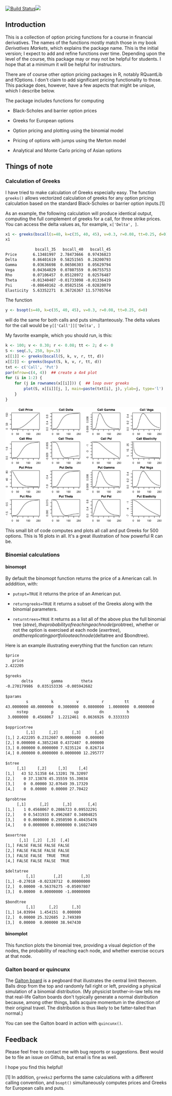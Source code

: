[![Build Status](https://travis-ci.org/rmcd1024/derivmkts.svg?branch=master)](https://travis-ci.org/rmcd1024/derivmkts)[![](http://www.r-pkg.org/badges/version/derivmkts)](http://www.r-pkg.org/pkg/derivmkts)

Introduction
------------

This is a collection of option pricing functions for a course in financial derivatives. The names of the functions mostly match those in my book *Derivatives Markets*, which explains the package name. This is the initial version; I expect to add and refine functions over time. Depending upon the level of the course, this package may or may not be helpful for students. I hope that at a minimum it will be helpful for instructors.

There are of course other option pricing packages in R, notably RQuantLib and fOptions. I don't claim to add significant pricing functionality to those. This package does, however, have a few aspects that might be unique, which I describe below.

The package includes functions for computing

-   Black-Scholes and barrier option prices

-   Greeks for European options

-   Option pricing and plotting using the binomial model

-   Pricing of options with jumps using the Merton model

-   Analytical and Monte Carlo pricing of Asian options

Things of note
--------------

### Calculation of Greeks

I have tried to make calculation of Greeks especially easy. The function `greeks()` allows vectorized calculation of greeks for any option pricing calculation based on the standard Black-Scholes or barrier option inputs.[1]

As an example, the following calculation will produce identical output, computing the full complement of greeks for a call, for three strike prices. You can access the delta values as, for example, `x['Delta', ]`.

``` r
x1 <- greeks(bscall(s=40, k=c(35, 40, 45), v=0.3, r=0.08, tt=0.25, d=0))
x1
```

                 bscall_35   bscall_40   bscall_45
    Price       6.13481997  2.78473666  0.97436823
    Delta       0.86401619  0.58251565  0.28200793
    Gamma       0.03636698  0.06506303  0.05629794
    Vega        0.04364029  0.07807559  0.06755753
    Rho         0.07106457  0.05128972  0.02576487
    Theta      -0.01340407 -0.01733098 -0.01336419
    Psi        -0.08640162 -0.05825156 -0.02820079
    Elasticity  5.63352271  8.36726367 11.57705764

The function

``` r
y <- bsopt(s=40, k=c(35, 40, 45), v=0.3, r=0.08, tt=0.25, d=0)
```

will do the same for both calls and puts simultanteously. The delta values for the call would be `y[['Call']]['Delta', ]`

My favorite example, which you should run, is this:

``` r
k <- 100; v <- 0.30; r <- 0.08; tt <- 2; d <- 0
S <- seq(.5, 250, by=.5)
x[[1]] <- greeks(bscall(S, k, v, r, tt, d))
x[[2]] <- greeks(bsput(S, k, v, r, tt, d))
txt <- c('Call', 'Put')
par(mfrow=c(4, 4))  ## create a 4x4 plot
for (i in 1:2) {
    for (j in rownames(x[[i]])) {  ## loop over greeks
        plot(S, x[[i]][j, ], main=paste(txt[i], j), ylab=j, type='l')
    }
}
```

![](README_files/figure-markdown_github/unnamed-chunk-4-1.png)

This small bit of code computes and plots all call and put Greeks for 500 options. This is 16 plots in all. It's a great illustration of how powerful R can be.

### Binomial calculations

#### binomopt

By default the binomopt function returns the price of a American call. In adddition, with:

-   `putopt=TRUE` it returns the price of an American put.

-   `returngreeks=TRUE` it returns a subset of the Greeks along with the binomial parameters.

-   `returntrees=TRUE` it returns as a list all of the above plus the full binomial tree ($stree), the probability of reaching each node ($probtree), whether or not the option is exercised at each node ($exertree), and the replicating portfolio at each node ($deltatree and $bondtree).

Here is an example illustrating everything that the function can return:

    $price
       price 
    2.422205 

    $greeks
           delta        gamma        theta 
    -0.270179986  0.035153336 -0.005942682 

    $params
             s          k          v          r         tt          d 
    43.0000000 40.0000000  0.3000000  0.0800000  1.0000000  0.0000000 
         nstep          p         up         dn          h 
     3.0000000  0.4568067  1.2212461  0.8636926  0.3333333 

    $oppricetree
             [,1]      [,2]      [,3]      [,4]
    [1,] 2.422205 0.2312607 0.0000000  0.000000
    [2,] 0.000000 4.3852248 0.4372487  0.000000
    [3,] 0.000000 0.0000000 7.9235124  0.826714
    [4,] 0.000000 0.0000000 0.0000000 12.295777

    $stree
         [,1]     [,2]     [,3]     [,4]
    [1,]   43 52.51358 64.13201 78.32097
    [2,]    0 37.13878 45.35559 55.39034
    [3,]    0  0.00000 32.07649 39.17329
    [4,]    0  0.00000  0.00000 27.70422

    $probtree
         [,1]      [,2]      [,3]       [,4]
    [1,]    1 0.4568067 0.2086723 0.09532291
    [2,]    0 0.5431933 0.4962687 0.34004825
    [3,]    0 0.0000000 0.2950590 0.40435476
    [4,]    0 0.0000000 0.0000000 0.16027409

    $exertree
          [,1]  [,2]  [,3]  [,4]
    [1,] FALSE FALSE FALSE FALSE
    [2,] FALSE FALSE FALSE FALSE
    [3,] FALSE FALSE  TRUE  TRUE
    [4,] FALSE FALSE FALSE  TRUE

    $deltatree
             [,1]        [,2]        [,3]
    [1,] -0.27018 -0.02328712  0.00000000
    [2,]  0.00000 -0.56376275 -0.05097807
    [3,]  0.00000  0.00000000 -1.00000000

    $bondtree
             [,1]      [,2]      [,3]
    [1,] 14.03994  1.454151  0.000000
    [2,]  0.00000 25.322685  2.749389
    [3,]  0.00000  0.000000 38.947430

#### binomplot

This function plots the binomial tree, providing a visual depiction of the nodes, the probability of reaching each node, and whether exercise occurs at that node.

### Galton board or quincunx

The [Galton board](http://mathworld.wolfram.com/GaltonBoard.html) is a pegboard that illustrates the central limit theorem. Balls drop from the top and randomly fall right or left, providing a physical simulation of a binomial distribution. (My physicist brother-in-law tells me that real-life Galton boards don't typically generate a normal distribution because, among other things, balls acquire momentum in the direction of their original travel. The distribution is thus likely to be fatter-tailed than normal.)

You can see the Galton board in action with `quincunx()`.

Feedback
--------

Please feel free to contact me with bug reports or suggestions. Best would be to file an issue on Github, but email is fine as well.

I hope you find this helpful!

[1] In addition, `greeks2` performs the same calculations with a different calling convention, and `bsopt()` simultaneously computes prices and Greeks for European calls and puts.
